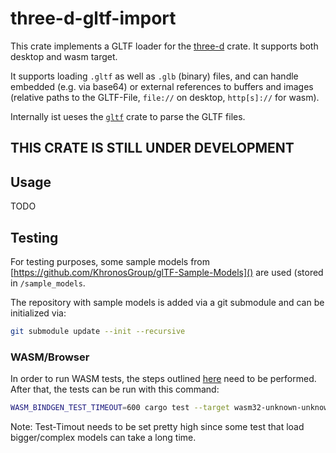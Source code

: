 # three-d-gltf-import
This crate implements a GLTF loader for the [three-d](https://crates.io/crates/three-d) crate. It supports both desktop and wasm target.

It supports loading `.gltf` as well as `.glb` (binary) files, and can handle embedded (e.g. via base64) or external references to buffers and images (relative paths to the GLTF-File, `file://` on desktop, `http[s]://` for wasm).

Internally ist ueses the [`gltf`](https://crates.io/crates/gltf) crate to parse the GLTF files.

## THIS CRATE IS STILL UNDER DEVELOPMENT

## Usage
TODO

## Testing
For testing purposes, some sample models from [https://github.com/KhronosGroup/glTF-Sample-Models]() are used (stored in `/sample_models`.

The repository with sample models is added via a git submodule and can be initialized via:
```bash
git submodule update --init --recursive
```

### WASM/Browser
In order to run WASM tests, the steps outlined [here](https://rustwasm.github.io/wasm-bindgen/wasm-bindgen-test/usage.html#appendix-using-wasm-bindgen-test-without-wasm-pack) need to be performed.
After that, the tests can be run with this command:
```bash 
WASM_BINDGEN_TEST_TIMEOUT=600 cargo test --target wasm32-unknown-unknown
```

Note: Test-Timout needs to be set pretty high since some test that load bigger/complex models can take a long time.